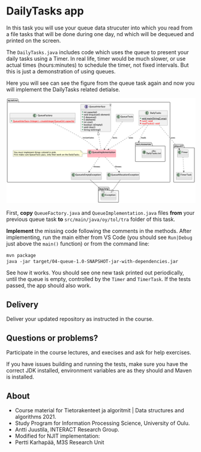 # DailyTasks app

In this task you will use your queue data strucuter into which you read from a file tasks that will be done during one day, nd which will be dequeued and printed on the screen.

The `DailyTasks.java` includes code which uses the queue to present your daily tasks using a Timer. In real life, timer would be much slower, or use actual times (hours:minutes) to schedule the timer, not fixed intervals. But this is just a demonstration of using queues.

Here you will see can see the figure from the queue task again and now you will implement the DailyTasks related detialse.

![Classes in this exercise](classes.png)

First, **copy** `QueueFactory.java` and `QueueImplementation.java` files **from** your previous queue task **to** `src/main/java/oy/tol/tra` folder of this task.

**Implement** the missing code following the comments in the methods. After implementing, run the main either from VS Code (you should see `Run|Debug` just above the `main()` function) or from the command line:

```command
mvn package
java -jar target/04-queue-1.0-SNAPSHOT-jar-with-dependencies.jar
```

See how it works. You should see one new task printed out periodically, until the queue is empty, controlled by the `Timer` and `TimerTask`. If the tests passed, the app should also work.

## Delivery

Deliver your updated repository as instructed in the course.

## Questions or problems?

Participate in the course lectures, and execises and ask for help exercises.

If you have issues building and running the tests, make sure you have the correct JDK installed, environment variables are as they should and Maven is installed.

## About

* Course material for Tietorakenteet ja algoritmit | Data structures and algorithms 2021.
* Study Program for Information Processing Science, University of Oulu.
* Antti Juustila, INTERACT Research Group.
* Modified for NJIT implementation:
* Pertti Karhapää, M3S Research Unit
